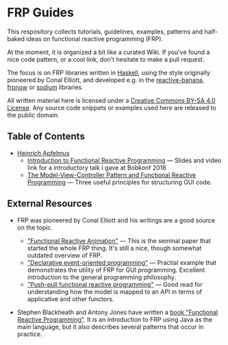 FRP Guides
==========

This respository collects tutorials, guidelines, examples, patterns and half-baked ideas on functional reactive programming (FRP).

At the moment, it is organized a bit like a curated Wiki. If you've found a nice code pattern, or a cool link, don't hesitate to make a pull request.

The focus is on FRP libraries written in [Haskell][], using the style originally pioneered by Conal Elliott, and developed e.g. in the [reactive-banana][], [frpnow][] or [sodium][] libraries.

All written material here is licensed under a <a rel="license" href="http://creativecommons.org/licenses/by-sa/4.0/">Creative Commons BY-SA 4.0 License</a>. Any source code snippets or examples used here are released to the public domain.

  [haskell]: https://www.haskell.org/
  [reactive-banana]: https://github.com/HeinrichApfelmus/reactive-banana
  [frpnow]: https://github.com/atzeus/FRPNow
  [sodium]: https://github.com/SodiumFRP/sodium

Table of Contents
-----------------

* [Heinrich Apfelmus](apfelmus/)
    * [Introduction to Functional Reactive Programming](apfelmus/frp-intro.md) — Slides and video link for a introductory talk I gave at Bobkonf 2016
    * [The Model-View-Controller Pattern and Functional Reactive Programming](apfelmus/mvc.md) — Three useful principles for structuring GUI code.

External Resources
------------------

* FRP was pioneered by Conal Elliott and his writings are a good source on the topic.
  * ["Functional Reactive Animation"][2a] — This is the seminal paper that started the whole FRP thing. It's still a nice, though somewhat outdated overview of FRP.
  * ["Declarative event-oriented programming"][2b] — Practial example that demonstrates the utility of FRP for GUI programming. Excellent introduction to the general programming philosophy.
  * ["Push-pull functional reactive programming"][2c] — Good read for understanding how the model is mapped to an API in terms of applicative and other functors.

* Stephen Blackheath and Antony Jones have written a [book "Functional Reactive Programming"][blackheath]. It is an introduction to FRP using Java as the main language, but it also describes several patterns that occur in practice.

  [2a]: http://conal.net/papers/icfp97/
  [2b]: http://citeseerx.ist.psu.edu/viewdoc/summary?doi=10.1.1.31.1064
  [2c]: http://conal.net/papers/push-pull-frp/
  [blackheath]: https://www.manning.com/books/functional-reactive-programming
